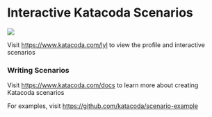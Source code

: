 # Interactive Katacoda Scenarios

[![](http://shields.katacoda.com/katacoda/lyl/count.svg)](https://www.katacoda.com/lyl "Get your profile on Katacoda.com")

Visit https://www.katacoda.com/lyl to view the profile and interactive scenarios

### Writing Scenarios
Visit https://www.katacoda.com/docs to learn more about creating Katacoda scenarios

For examples, visit https://github.com/katacoda/scenario-example
